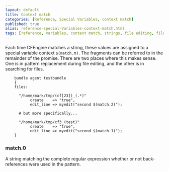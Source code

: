 ```yaml
---
layout: default
title: Context match
categories: [Reference, Special Variables, context match]
published: true
alias: reference-special-Variables-context-match.html
tags: [reference, variables, context match, strings, file editing, files promises, edit_line]
---
```


Each time CFEngine matches a string, these values are assigned to a special 
variable context `$(match.`*n*`)`. The fragments can be referred to in the 
remainder of the promise. There are two places where this makes sense. One is 
in pattern replacement during file editing, and the other is in searching for 
files.

```cf3
    bundle agent testbundle
    {
    files:

      "/home/mark/tmp/(cf[23])_(.*)"
           create    => "true",
           edit_line => myedit("second $(match.2)");

      # but more specifically...

      "/home/mark/tmp/cf3_(test)"
           create    => "true",
           edit_line => myedit("second $(match.1)");
    }
```

### match.0

A string matching the complete regular expression whether or not
back-references were used in the pattern.

